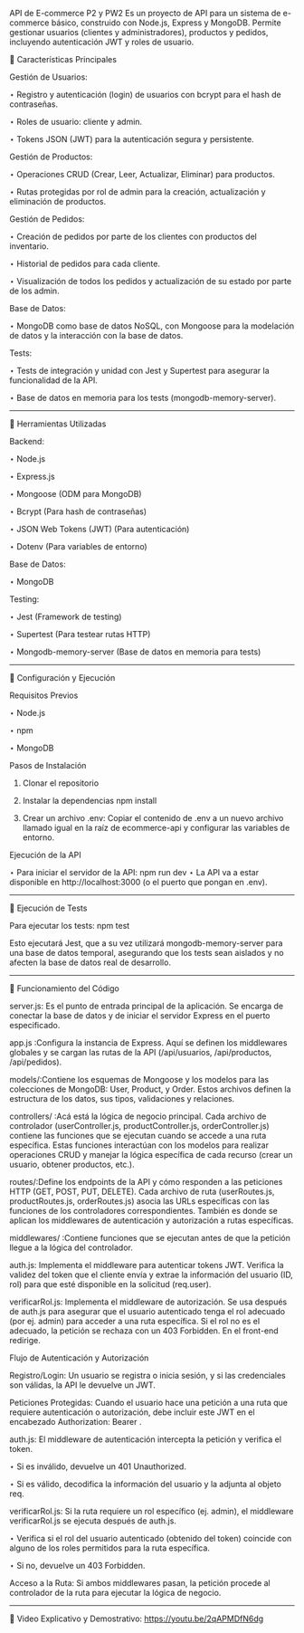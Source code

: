 API de E-commerce P2 y PW2
Es un proyecto de API para un sistema de e-commerce básico, construido con Node.js, Express y MongoDB. Permite gestionar usuarios (clientes y administradores), productos y pedidos, incluyendo autenticación JWT y roles de usuario.

🖤​ Características Principales

Gestión de Usuarios:

  ⋆ Registro y autenticación (login) de usuarios con bcrypt para el hash de contraseñas.

  ⋆ Roles de usuario: cliente y admin.

  ⋆ Tokens JSON (JWT) para la autenticación segura y persistente.

Gestión de Productos:

  ⋆ Operaciones CRUD (Crear, Leer, Actualizar, Eliminar) para productos.

  ⋆ Rutas protegidas por rol de admin para la creación, actualización y eliminación de productos.

Gestión de Pedidos:

  ⋆ Creación de pedidos por parte de los clientes con productos del inventario.

  ⋆ Historial de pedidos para cada cliente.

  ⋆ Visualización de todos los pedidos y actualización de su estado por parte de los admin.

Base de Datos:

  ⋆ MongoDB como base de datos NoSQL, con Mongoose para la modelación de datos y la interacción con la base de datos.

Tests:

  ⋆ Tests de integración y unidad con Jest y Supertest para asegurar la funcionalidad de la API.

  ⋆ Base de datos en memoria para los tests (mongodb-memory-server).

- - - - - - - - - - - - - - - - - - - - - - - - - - - - - - - - - - - - - - - - - - - - - - - - - - - - - - - - - - - - - - - - -
🖤 Herramientas Utilizadas

Backend:

  ⋆ Node.js

  ⋆ Express.js 

  ⋆ Mongoose (ODM para MongoDB)

  ⋆ Bcrypt (Para hash de contraseñas)

  ⋆ JSON Web Tokens (JWT) (Para autenticación)

  ⋆ Dotenv (Para variables de entorno)

Base de Datos:

  ⋆ MongoDB

Testing:

  ⋆ Jest (Framework de testing)
 
  ⋆ Supertest (Para testear rutas HTTP)

  ⋆ Mongodb-memory-server (Base de datos en memoria para tests)

- - - - - - - - - - - - - - - - - - - - - - - - - - - - - - - - - - - - - - - - - - - - - - - - - - - - - - - - - - - - - - - - -
🖤 Configuración y Ejecución

Requisitos Previos

  ⋆ Node.js 

  ⋆ npm 

  ⋆ MongoDB 

Pasos de Instalación

1. Clonar el repositorio

2. Instalar la dependencias npm install

3. Crear un archivo .env: Copiar el contenido de .env a un nuevo archivo llamado igual en la raíz de ecommerce-api y configurar las variables de entorno.

Ejecución de la API

 ⋆ Para iniciar el servidor de la API: npm run dev 
 ⋆ La API va a estar disponible en http://localhost:3000 (o el puerto que pongan en .env).
- - - - - - - - - - - - - - - - - - - - - - - - - - - - - - - - - - - - - - - - - - - - - - - - - - - - - - - - - - - - - - - - -
🖤 Ejecución de Tests

Para ejecutar los tests: npm test

Esto ejecutará Jest, que a su vez utilizará mongodb-memory-server para una base de datos temporal, asegurando que los tests sean aislados y no afecten la base de datos real de desarrollo.
- - - - - - - - - - - - - - - - - - - - - - - - - - - - - - - - - - - - - - - - - - - - - - - - - - - - - - - - - - - - - - - - -
🖤 Funcionamiento del Código

server.js: Es el punto de entrada principal de la aplicación. Se encarga de conectar la base de datos y de iniciar el servidor Express en el puerto especificado.

app.js :Configura la instancia de Express. Aquí se definen los middlewares globales y se cargan las rutas de la API (/api/usuarios, /api/productos, /api/pedidos). 

models/:Contiene los esquemas de Mongoose y los modelos para las colecciones de MongoDB: User, Product, y Order. Estos archivos definen la estructura de los datos, sus tipos, validaciones y relaciones.

controllers/ :Acá está la lógica de negocio principal. Cada archivo de controlador (userController.js, productController.js, orderController.js) contiene las funciones que se ejecutan cuando se accede a una ruta específica. Estas funciones interactúan con los modelos para realizar operaciones CRUD y manejar la lógica específica de cada recurso (crear un usuario, obtener productos, etc.).

routes/:Define los endpoints de la API y cómo responden a las peticiones HTTP (GET, POST, PUT, DELETE). Cada archivo de ruta (userRoutes.js, productRoutes.js, orderRoutes.js) asocia las URLs específicas con las funciones de los controladores correspondientes. También es donde se aplican los middlewares de autenticación y autorización a rutas específicas.

middlewares/ :Contiene funciones que se ejecutan antes de que la petición llegue a la lógica del controlador.

auth.js: Implementa el middleware para autenticar tokens JWT. Verifica la validez del token que el cliente envía y extrae la información del usuario (ID, rol) para que esté disponible en la solicitud (req.user).

verificarRol.js: Implementa el middleware de autorización. Se usa después de auth.js para asegurar que el usuario autenticado tenga el rol adecuado (por ej. admin) para acceder a una ruta específica. Si el rol no es el adecuado, la petición se rechaza con un 403 Forbidden. En el front-end redirige.

Flujo de Autenticación y Autorización

Registro/Login: Un usuario se registra o inicia sesión, y si las credenciales son válidas, la API le devuelve un JWT.

Peticiones Protegidas: Cuando el usuario hace una petición a una ruta que requiere autenticación o autorización, debe incluir este JWT en el encabezado Authorization: Bearer <token>.

auth.js: El middleware de autenticación intercepta la petición y verifica el token. 

  ⋆ Si es inválido, devuelve un 401 Unauthorized. 

  ⋆ Si es válido, decodifica la información del usuario y la adjunta al objeto req.

verificarRol.js: Si la ruta requiere un rol específico (ej. admin), el middleware verificarRol.js se ejecuta después de auth.js. 

  ⋆ Verifica si el rol del usuario autenticado (obtenido del token) coincide con alguno de los roles permitidos para la ruta específica. 

⋆ Si no, devuelve un 403 Forbidden.

Acceso a la Ruta: Si ambos middlewares pasan, la petición procede al controlador de la ruta para ejecutar la lógica de negocio.

- - - - - - - - - - - - - - - - - - - - - - - - - - - - - - - - - - - - - - - - - - - - - - - - - - - - - - - - - - - - - - - - -
🖤 Video Explicativo y Demostrativo: https://youtu.be/2qAPMDfN6dg
